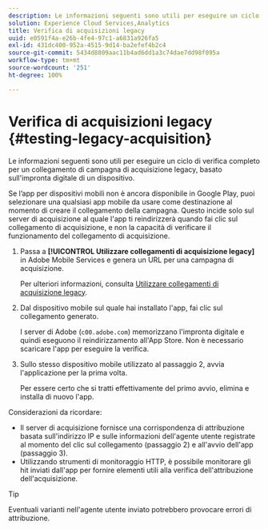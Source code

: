 ```yaml
---
description: Le informazioni seguenti sono utili per eseguire un ciclo di verifica completo per un collegamento di campagna di acquisizione legacy, basato sull'impronta digitale di un dispositivo.
solution: Experience Cloud Services,Analytics
title: Verifica di acquisizioni legacy
uuid: e0591f4a-e26b-4fe4-97c1-a6831a926fa5
exl-id: 431dc400-952a-4515-9d14-ba2efef4b2c4
source-git-commit: 5434d8809aac11b4ad6dd1a3c74dae7dd98f095a
workflow-type: tm+mt
source-wordcount: '251'
ht-degree: 100%

---
```


# Verifica di acquisizioni legacy {#testing-legacy-acquisition}

Le informazioni seguenti sono utili per eseguire un ciclo di verifica completo per un collegamento di campagna di acquisizione legacy, basato sull&#39;impronta digitale di un dispositivo.

Se l’app per dispositivi mobili non è ancora disponibile in Google Play, puoi selezionare una qualsiasi app mobile da usare come destinazione al momento di creare il collegamento della campagna. Questo incide solo sul server di acquisizione al quale l&#39;app ti reindirizzerà quando fai clic sul collegamento di acquisizione, e non la capacità di verificare il funzionamento del collegamento di acquisizione.

1. Passa a **[!UICONTROL Utilizzare collegamenti di acquisizione legacy]** in Adobe Mobile Services e genera un URL per una campagna di acquisizione.

   Per ulteriori informazioni, consulta [Utilizzare collegamenti di acquisizione legacy](/help/using/acquisition-main/c-marketing-links-builder/t-create-edit-adobe-links/c-use-legacy-acquisition-links/c-use-legacy-acquisition-links.md).

1. Dal dispositivo mobile sul quale hai installato l&#39;app, fai clic sul collegamento generato.

   I server di Adobe (`c00.adobe.com`) memorizzano l&#39;impronta digitale e quindi eseguono il reindirizzamento all&#39;App Store. Non è necessario scaricare l&#39;app per eseguire la verifica.

1. Sullo stesso dispositivo mobile utilizzato al passaggio 2, avvia l&#39;applicazione per la prima volta.

   Per essere certo che si tratti effettivamente del primo avvio, elimina e installa di nuovo l&#39;app.

Considerazioni da ricordare:

* Il server di acquisizione fornisce una corrispondenza di attribuzione basata sull&#39;indirizzo IP e sulle informazioni dell&#39;agente utente registrate al momento del clic sul collegamento (passaggio 2) e all&#39;avvio dell&#39;app (passaggio 3).
* Utilizzando strumenti di monitoraggio HTTP, è possibile monitorare gli hit inviati dall&#39;app per fornire elementi utili alla verifica dell&#39;attribuzione dell&#39;acquisizione.

>[!TIP]
>
>Eventuali varianti nell&#39;agente utente inviato potrebbero provocare errori di attribuzione.
